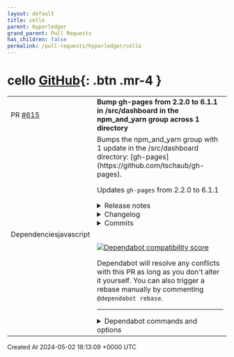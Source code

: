 ```yaml
---
layout: default
title: cello
parent: Hyperledger
grand_parent: Pull Requests
has_children: false
permalink: /pull-requests/hyperledger/cello
---
```


# cello <span class="fs-3 right-align">[GitHub](https://github.com/hyperledger/cello){: .btn .mr-4 }</span>


<div>
    <table>
        <tr>
            <td>
                PR <a href="https://github.com/hyperledger/cello/pull/615" class=".btn">#615</a>
            </td>
            <td>
                <b>
                    Bump gh-pages from 2.2.0 to 6.1.1 in /src/dashboard in the npm_and_yarn group across 1 directory
                </b>
            </td>
        </tr>
        <tr>
            <td>
                <span class="chip">Dependencies</span><span class="chip">javascript</span>
            </td>
            <td>
                Bumps the npm_and_yarn group with 1 update in the /src/dashboard directory: [gh-pages](https://github.com/tschaub/gh-pages).

Updates `gh-pages` from 2.2.0 to 6.1.1
<details>
<summary>Release notes</summary>
<p><em>Sourced from <a href="https://github.com/tschaub/gh-pages/releases">gh-pages's releases</a>.</em></p>
<blockquote>
<h2>v6.1.1</h2>
<h2>Fixes</h2>
<ul>
<li>fix: Add missing cname option not passed to the config by <a href="https://github.com/WillBAnders"><code>@​WillBAnders</code></a> in <a href="https://redirect.github.com/tschaub/gh-pages/pull/535">tschaub/gh-pages#535</a></li>
</ul>
<h2>Dependency Updates</h2>
<ul>
<li>Bump eslint from 8.53.0 to 8.55.0 by <a href="https://github.com/dependabot"><code>@​dependabot</code></a> in <a href="https://redirect.github.com/tschaub/gh-pages/pull/538">tschaub/gh-pages#538</a></li>
<li>Bump fs-extra from 11.1.1 to 11.2.0 by <a href="https://github.com/dependabot"><code>@​dependabot</code></a> in <a href="https://redirect.github.com/tschaub/gh-pages/pull/537">tschaub/gh-pages#537</a></li>
<li>Bump eslint from 8.55.0 to 8.56.0 by <a href="https://github.com/dependabot"><code>@​dependabot</code></a> in <a href="https://redirect.github.com/tschaub/gh-pages/pull/539">tschaub/gh-pages#539</a></li>
</ul>
<h2>New Contributors</h2>
<ul>
<li><a href="https://github.com/WillBAnders"><code>@​WillBAnders</code></a> made their first contribution in <a href="https://redirect.github.com/tschaub/gh-pages/pull/535">tschaub/gh-pages#535</a></li>
</ul>
<p><strong>Full Changelog</strong>: <a href="https://github.com/tschaub/gh-pages/compare/v6.1.0...v6.1.1">https://github.com/tschaub/gh-pages/compare/v6.1.0...v6.1.1</a></p>
<h2>v6.1.0</h2>
<h2>What's Changed</h2>
<ul>
<li>Bump eslint from 8.46.0 to 8.49.0 by <a href="https://github.com/dependabot"><code>@​dependabot</code></a> in <a href="https://redirect.github.com/tschaub/gh-pages/pull/516">tschaub/gh-pages#516</a></li>
<li>Bump actions/checkout from 3 to 4 by <a href="https://github.com/dependabot"><code>@​dependabot</code></a> in <a href="https://redirect.github.com/tschaub/gh-pages/pull/515">tschaub/gh-pages#515</a></li>
<li>Bump chai from 4.3.7 to 4.3.8 by <a href="https://github.com/dependabot"><code>@​dependabot</code></a> in <a href="https://redirect.github.com/tschaub/gh-pages/pull/513">tschaub/gh-pages#513</a></li>
<li>Bump dir-compare from 4.0.0 to 4.2.0 by <a href="https://github.com/dependabot"><code>@​dependabot</code></a> in <a href="https://redirect.github.com/tschaub/gh-pages/pull/512">tschaub/gh-pages#512</a></li>
<li>Add --nojekyll and --cname options by <a href="https://github.com/tschaub"><code>@​tschaub</code></a> in <a href="https://redirect.github.com/tschaub/gh-pages/pull/533">tschaub/gh-pages#533</a></li>
<li>Bump actions/setup-node from 3 to 4 by <a href="https://github.com/dependabot"><code>@​dependabot</code></a> in <a href="https://redirect.github.com/tschaub/gh-pages/pull/527">tschaub/gh-pages#527</a></li>
<li>Bump chai from 4.3.8 to 4.3.10 by <a href="https://github.com/dependabot"><code>@​dependabot</code></a> in <a href="https://redirect.github.com/tschaub/gh-pages/pull/520">tschaub/gh-pages#520</a></li>
<li>Bump eslint from 8.49.0 to 8.53.0 by <a href="https://github.com/dependabot"><code>@​dependabot</code></a> in <a href="https://redirect.github.com/tschaub/gh-pages/pull/530">tschaub/gh-pages#530</a></li>
<li>Bump commander from 11.0.0 to 11.1.0 by <a href="https://github.com/dependabot"><code>@​dependabot</code></a> in <a href="https://redirect.github.com/tschaub/gh-pages/pull/524">tschaub/gh-pages#524</a></li>
<li>Bump async from 3.2.4 to 3.2.5 by <a href="https://github.com/dependabot"><code>@​dependabot</code></a> in <a href="https://redirect.github.com/tschaub/gh-pages/pull/529">tschaub/gh-pages#529</a></li>
<li>Bump sinon from 15.2.0 to 17.0.1 by <a href="https://github.com/dependabot"><code>@​dependabot</code></a> in <a href="https://redirect.github.com/tschaub/gh-pages/pull/531">tschaub/gh-pages#531</a></li>
</ul>
<p><strong>Full Changelog</strong>: <a href="https://github.com/tschaub/gh-pages/compare/v6.0.0...v6.1.0">https://github.com/tschaub/gh-pages/compare/v6.0.0...v6.1.0</a></p>
<h2>v6.0.0</h2>
<p>This release drops support for Node 14.  Otherwise, there are no special upgrade considerations.</p>
<h2>What's Changed</h2>
<ul>
<li>Update readme.md by <a href="https://github.com/harveer07"><code>@​harveer07</code></a> in <a href="https://redirect.github.com/tschaub/gh-pages/pull/440">tschaub/gh-pages#440</a></li>
<li>Bump sinon from 15.0.1 to 15.0.3 by <a href="https://github.com/dependabot"><code>@​dependabot</code></a> in <a href="https://redirect.github.com/tschaub/gh-pages/pull/474">tschaub/gh-pages#474</a></li>
<li>Bump eslint from 8.32.0 to 8.38.0 by <a href="https://github.com/dependabot"><code>@​dependabot</code></a> in <a href="https://redirect.github.com/tschaub/gh-pages/pull/477">tschaub/gh-pages#477</a></li>
<li>Bump fs-extra from 8.1.0 to 11.1.1 by <a href="https://github.com/dependabot"><code>@​dependabot</code></a> in <a href="https://redirect.github.com/tschaub/gh-pages/pull/473">tschaub/gh-pages#473</a></li>
<li>Add error message when --dist is not specified. by <a href="https://github.com/domsleee"><code>@​domsleee</code></a> in <a href="https://redirect.github.com/tschaub/gh-pages/pull/504">tschaub/gh-pages#504</a></li>
<li>Bump word-wrap from 1.2.3 to 1.2.5 by <a href="https://github.com/dependabot"><code>@​dependabot</code></a> in <a href="https://redirect.github.com/tschaub/gh-pages/pull/505">tschaub/gh-pages#505</a></li>
<li>Bump eslint from 8.38.0 to 8.46.0 by <a href="https://github.com/dependabot"><code>@​dependabot</code></a> in <a href="https://redirect.github.com/tschaub/gh-pages/pull/506">tschaub/gh-pages#506</a></li>
<li>Bump semver from 6.3.0 to 6.3.1 by <a href="https://github.com/dependabot"><code>@​dependabot</code></a> in <a href="https://redirect.github.com/tschaub/gh-pages/pull/500">tschaub/gh-pages#500</a></li>
<li>Bump sinon from 15.0.3 to 15.2.0 by <a href="https://github.com/dependabot"><code>@​dependabot</code></a> in <a href="https://redirect.github.com/tschaub/gh-pages/pull/495">tschaub/gh-pages#495</a></li>
<li>Dependency updates and drop Node 14 by <a href="https://github.com/tschaub"><code>@​tschaub</code></a> in <a href="https://redirect.github.com/tschaub/gh-pages/pull/507">tschaub/gh-pages#507</a></li>
</ul>
<h2>New Contributors</h2>
<ul>
<li><a href="https://github.com/harveer07"><code>@​harveer07</code></a> made their first contribution in <a href="https://redirect.github.com/tschaub/gh-pages/pull/440">tschaub/gh-pages#440</a></li>
<li><a href="https://github.com/domsleee"><code>@​domsleee</code></a> made their first contribution in <a href="https://redirect.github.com/tschaub/gh-pages/pull/504">tschaub/gh-pages#504</a></li>
</ul>
<!-- raw HTML omitted -->
</blockquote>
<p>... (truncated)</p>
</details>
<details>
<summary>Changelog</summary>
<p><em>Sourced from <a href="https://github.com/tschaub/gh-pages/blob/main/changelog.md">gh-pages's changelog</a>.</em></p>
<blockquote>
<h2>v6.1.1</h2>
<p>This release fixes an issue with the <code>--cname</code> option.</p>
<ul>
<li><a href="https://redirect.github.com/tschaub/gh-pages/pull/535">#535</a> - fix: Add missing cname option not passed to the config (<a href="https://github.com/WillBAnders"><code>@​WillBAnders</code></a>)</li>
<li><a href="https://redirect.github.com/tschaub/gh-pages/pull/539">#539</a> - Bump eslint from 8.55.0 to 8.56.0 (<a href="https://github.com/tschaub"><code>@​tschaub</code></a>)</li>
</ul>
<h2>v6.1.0</h2>
<p>This release adds support for <code>--nojekyll</code> and <code>--cname</code> options.</p>
<ul>
<li><a href="https://redirect.github.com/tschaub/gh-pages/pull/531">#531</a> - Bump sinon from 15.2.0 to 17.0.1 (<a href="https://github.com/tschaub"><code>@​tschaub</code></a>)</li>
<li><a href="https://redirect.github.com/tschaub/gh-pages/pull/529">#529</a> - Bump async from 3.2.4 to 3.2.5 (<a href="https://github.com/tschaub"><code>@​tschaub</code></a>)</li>
<li><a href="https://redirect.github.com/tschaub/gh-pages/pull/524">#524</a> - Bump commander from 11.0.0 to 11.1.0 (<a href="https://github.com/tschaub"><code>@​tschaub</code></a>)</li>
<li><a href="https://redirect.github.com/tschaub/gh-pages/pull/530">#530</a> - Bump eslint from 8.49.0 to 8.53.0 (<a href="https://github.com/tschaub"><code>@​tschaub</code></a>)</li>
<li><a href="https://redirect.github.com/tschaub/gh-pages/pull/520">#520</a> - Bump chai from 4.3.8 to 4.3.10 (<a href="https://github.com/tschaub"><code>@​tschaub</code></a>)</li>
<li><a href="https://redirect.github.com/tschaub/gh-pages/pull/527">#527</a> - Bump actions/setup-node from 3 to 4 (<a href="https://github.com/tschaub"><code>@​tschaub</code></a>)</li>
<li><a href="https://redirect.github.com/tschaub/gh-pages/pull/533">#533</a> - Add --nojekyll and --cname options (<a href="https://github.com/tschaub"><code>@​tschaub</code></a>)</li>
<li><a href="https://redirect.github.com/tschaub/gh-pages/pull/512">#512</a> - Bump dir-compare from 4.0.0 to 4.2.0 (<a href="https://github.com/tschaub"><code>@​tschaub</code></a>)</li>
<li><a href="https://redirect.github.com/tschaub/gh-pages/pull/513">#513</a> - Bump chai from 4.3.7 to 4.3.8 (<a href="https://github.com/tschaub"><code>@​tschaub</code></a>)</li>
<li><a href="https://redirect.github.com/tschaub/gh-pages/pull/515">#515</a> - Bump actions/checkout from 3 to 4 (<a href="https://github.com/tschaub"><code>@​tschaub</code></a>)</li>
<li><a href="https://redirect.github.com/tschaub/gh-pages/pull/516">#516</a> - Bump eslint from 8.46.0 to 8.49.0 (<a href="https://github.com/tschaub"><code>@​tschaub</code></a>)</li>
</ul>
<h2>v6.0.0</h2>
<p>This release drops support for Node 14.  Otherwise, there are no special upgrade considerations.</p>
<ul>
<li><a href="https://redirect.github.com/tschaub/gh-pages/pull/507">#507</a> - Dependency updates and drop Node 14 (<a href="https://github.com/tschaub"><code>@​tschaub</code></a>)</li>
<li><a href="https://redirect.github.com/tschaub/gh-pages/pull/495">#495</a> - Bump sinon from 15.0.3 to 15.2.0 (<a href="https://github.com/tschaub"><code>@​tschaub</code></a>)</li>
<li><a href="https://redirect.github.com/tschaub/gh-pages/pull/500">#500</a> - Bump semver from 6.3.0 to 6.3.1 (<a href="https://github.com/tschaub"><code>@​tschaub</code></a>)</li>
<li><a href="https://redirect.github.com/tschaub/gh-pages/pull/506">#506</a> - Bump eslint from 8.38.0 to 8.46.0 (<a href="https://github.com/tschaub"><code>@​tschaub</code></a>)</li>
<li><a href="https://redirect.github.com/tschaub/gh-pages/pull/505">#505</a> - Bump word-wrap from 1.2.3 to 1.2.5 (<a href="https://github.com/tschaub"><code>@​tschaub</code></a>)</li>
<li><a href="https://redirect.github.com/tschaub/gh-pages/pull/504">#504</a> - Add error message when --dist is not specified. (<a href="https://github.com/domsleee"><code>@​domsleee</code></a>)</li>
<li><a href="https://redirect.github.com/tschaub/gh-pages/pull/473">#473</a> - Bump fs-extra from 8.1.0 to 11.1.1 (<a href="https://github.com/tschaub"><code>@​tschaub</code></a>)</li>
<li><a href="https://redirect.github.com/tschaub/gh-pages/pull/477">#477</a> - Bump eslint from 8.32.0 to 8.38.0 (<a href="https://github.com/tschaub"><code>@​tschaub</code></a>)</li>
<li><a href="https://redirect.github.com/tschaub/gh-pages/pull/474">#474</a> - Bump sinon from 15.0.1 to 15.0.3 (<a href="https://github.com/tschaub"><code>@​tschaub</code></a>)</li>
<li><a href="https://redirect.github.com/tschaub/gh-pages/pull/440">#440</a> - Update readme.md (<a href="https://github.com/harveer07"><code>@​harveer07</code></a>)</li>
</ul>
<h2>v5.0.0</h2>
<p>Potentially breaking change: the <code>publish</code> method now always returns a promise.  Previously, it did not return a promise in some error cases.  This should not impact most users.</p>
<p>Updates to the development dependencies required a minimum Node version of 14 for the tests.  The library should still work on Node 12, but tests are no longer run in CI for version 12.  A future major version of the library may drop support for version 12 altogether.</p>
<ul>
<li><a href="https://redirect.github.com/tschaub/gh-pages/pull/438">#438</a> - Remove quotation marks (<a href="https://github.com/Vicropht"><code>@​Vicropht</code></a>)</li>
<li><a href="https://redirect.github.com/tschaub/gh-pages/pull/459">#459</a> - Bump async from 2.6.4 to 3.2.4 (<a href="https://github.com/tschaub"><code>@​tschaub</code></a>)</li>
<li><a href="https://redirect.github.com/tschaub/gh-pages/pull/454">#454</a> - Bump email-addresses from 3.0.1 to 5.0.0 (<a href="https://github.com/tschaub"><code>@​tschaub</code></a>)</li>
<li><a href="https://redirect.github.com/tschaub/gh-pages/pull/455">#455</a> - Bump actions/setup-node from 1 to 3 (<a href="https://github.com/tschaub"><code>@​tschaub</code></a>)</li>
<li><a href="https://redirect.github.com/tschaub/gh-pages/pull/453">#453</a> - Bump actions/checkout from 2 to 3 (<a href="https://github.com/tschaub"><code>@​tschaub</code></a>)</li>
<li><a href="https://redirect.github.com/tschaub/gh-pages/pull/445">#445</a> - Update README to clarify project site configuration requirements with tools like CRA, webpack, Vite, etc. (<a href="https://github.com/Nezteb"><code>@​Nezteb</code></a>)</li>
</ul>
<!-- raw HTML omitted -->
</blockquote>
<p>... (truncated)</p>
</details>
<details>
<summary>Commits</summary>
<ul>
<li><a href="https://github.com/tschaub/gh-pages/commit/e98ba0f5f8fc8da9d7596c604ee89d7d18ba1d5d"><code>e98ba0f</code></a> 6.1.1</li>
<li><a href="https://github.com/tschaub/gh-pages/commit/122872fee4006039f5844790bad15f53ec711a28"><code>122872f</code></a> Log changes</li>
<li><a href="https://github.com/tschaub/gh-pages/commit/3312dc4f4c9ebd841b545ec3833169a473a2be40"><code>3312dc4</code></a> Merge pull request <a href="https://redirect.github.com/tschaub/gh-pages/issues/535">#535</a> from WillBAnders/fix/missing-cname-option</li>
<li><a href="https://github.com/tschaub/gh-pages/commit/b6b84541cb7918ce1b99ea9688808f63af0c356a"><code>b6b8454</code></a> Add test for cnameExists, asserting it replaces the existing CNAME</li>
<li><a href="https://github.com/tschaub/gh-pages/commit/1c60556b34b99ebece5b22911e6f049feb37d746"><code>1c60556</code></a> Add debug logs for nojekyll/cname creation as recommended by <a href="https://github.com/paymand"><code>@​paymand</code></a></li>
<li><a href="https://github.com/tschaub/gh-pages/commit/727d7142bfeb9ba08621664156cae0dc1b80cfee"><code>727d714</code></a> Merge pull request <a href="https://redirect.github.com/tschaub/gh-pages/issues/539">#539</a> from tschaub/dependabot/npm_and_yarn/eslint-8.56.0</li>
<li><a href="https://github.com/tschaub/gh-pages/commit/2a53e7657f1ea96c7f3707cb83275f2884e7b314"><code>2a53e76</code></a> Bump eslint from 8.55.0 to 8.56.0</li>
<li><a href="https://github.com/tschaub/gh-pages/commit/96124afd25dc8c9e077bd48e1bd1558e2796b21b"><code>96124af</code></a> Merge pull request <a href="https://redirect.github.com/tschaub/gh-pages/issues/537">#537</a> from tschaub/dependabot/npm_and_yarn/fs-extra-11.2.0</li>
<li><a href="https://github.com/tschaub/gh-pages/commit/09076df0439b9b6a49ac712b891647b264741aee"><code>09076df</code></a> Merge pull request <a href="https://redirect.github.com/tschaub/gh-pages/issues/538">#538</a> from tschaub/dependabot/npm_and_yarn/eslint-8.55.0</li>
<li><a href="https://github.com/tschaub/gh-pages/commit/81354958e27a0c8741a8bc2ec88f5748792a96ed"><code>8135495</code></a> Bump eslint from 8.53.0 to 8.55.0</li>
<li>Additional commits viewable in <a href="https://github.com/tschaub/gh-pages/compare/v2.2.0...v6.1.1">compare view</a></li>
</ul>
</details>
<br />


[![Dependabot compatibility score](https://dependabot-badges.githubapp.com/badges/compatibility_score?dependency-name=gh-pages&package-manager=npm_and_yarn&previous-version=2.2.0&new-version=6.1.1)](https://docs.github.com/en/github/managing-security-vulnerabilities/about-dependabot-security-updates#about-compatibility-scores)

Dependabot will resolve any conflicts with this PR as long as you don't alter it yourself. You can also trigger a rebase manually by commenting `@dependabot rebase`.

[//]: # (dependabot-automerge-start)
[//]: # (dependabot-automerge-end)

---

<details>
<summary>Dependabot commands and options</summary>
<br />

You can trigger Dependabot actions by commenting on this PR:
- `@dependabot rebase` will rebase this PR
- `@dependabot recreate` will recreate this PR, overwriting any edits that have been made to it
- `@dependabot merge` will merge this PR after your CI passes on it
- `@dependabot squash and merge` will squash and merge this PR after your CI passes on it
- `@dependabot cancel merge` will cancel a previously requested merge and block automerging
- `@dependabot reopen` will reopen this PR if it is closed
- `@dependabot close` will close this PR and stop Dependabot recreating it. You can achieve the same result by closing it manually
- `@dependabot show <dependency name> ignore conditions` will show all of the ignore conditions of the specified dependency
- `@dependabot ignore <dependency name> major version` will close this group update PR and stop Dependabot creating any more for the specific dependency's major version (unless you unignore this specific dependency's major version or upgrade to it yourself)
- `@dependabot ignore <dependency name> minor version` will close this group update PR and stop Dependabot creating any more for the specific dependency's minor version (unless you unignore this specific dependency's minor version or upgrade to it yourself)
- `@dependabot ignore <dependency name>` will close this group update PR and stop Dependabot creating any more for the specific dependency (unless you unignore this specific dependency or upgrade to it yourself)
- `@dependabot unignore <dependency name>` will remove all of the ignore conditions of the specified dependency
- `@dependabot unignore <dependency name> <ignore condition>` will remove the ignore condition of the specified dependency and ignore conditions
You can disable automated security fix PRs for this repo from the [Security Alerts page](https://github.com/hyperledger/cello/network/alerts).

</details>
            </td>
        </tr>
    </table>
    <div class="right-align">
        Created At 2024-05-02 18:13:09 +0000 UTC
    </div>
</div>

